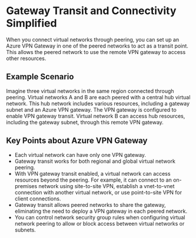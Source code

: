 # Gateway Transit and Connectivity Simplified

When you connect virtual networks through peering, you can set up an Azure VPN Gateway in one of the peered networks to act as a transit point. This allows the peered network to use the remote VPN gateway to access other resources.

## Example Scenario

Imagine three virtual networks in the same region connected through peering. Virtual networks A and B are each peered with a central hub virtual network. This hub network includes various resources, including a gateway subnet and an Azure VPN gateway. The VPN gateway is configured to enable VPN gateway transit. Virtual network B can access hub resources, including the gateway subnet, through this remote VPN gateway.

## Key Points about Azure VPN Gateway

- Each virtual network can have only one VPN gateway.
- Gateway transit works for both regional and global virtual network peering.
- With VPN gateway transit enabled, a virtual network can access resources beyond the peering. For example, it can connect to an on-premises network using site-to-site VPN, establish a vnet-to-vnet connection with another virtual network, or use point-to-site VPN for client connections.
- Gateway transit allows peered networks to share the gateway, eliminating the need to deploy a VPN gateway in each peered network.
- You can control network security group rules when configuring virtual network peering to allow or block access between virtual networks or subnets.